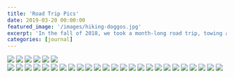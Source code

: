 ```yaml
---
title: 'Road Trip Pics'
date: 2019-03-20 00:00:00
featured_image: '/images/hiking-doggos.jpg'
excerpt: 'In the fall of 2018, we took a month-long road trip, towing a 25 foot travel trailer. Here are some highlights. Note: it take a moment to load.'
categories: [journal]
---
```

<div class="wrap">
<div class="gallery" data-columns="1">
<img src="/images/2018-road-trip/rt-25.jpg">
<img src="/images/2018-road-trip/rt-12.jpg">
<img src="/images/2018-road-trip/rt-15.jpg">
<img src="/images/2018-road-trip/rt-16.jpg">
<img src="/images/2018-road-trip/rt-18.jpg">
<img src="/images/2018-road-trip/rt-19.jpg">
</div>
</div>

<div class="wrap">
<div class="gallery" data-columns="3">
<img src="/images/our-lake-full.jpg">
<img src="/images/2018-road-trip/rt-1.jpg">
<img src="/images/2018-road-trip/rt-2.jpg">
<img src="/images/2018-road-trip/rt-3.jpg">
<img src="/images/2018-road-trip/rt-4.jpg">
<img src="/images/2018-road-trip/rt-5.jpg">
<img src="/images/2018-road-trip/rt-6.jpg">
<img src="/images/2018-road-trip/rt-7.jpg">
<img src="/images/2018-road-trip/rt-8.jpg">
<img src="/images/2018-road-trip/rt-9.jpg">
<img src="/images/2018-road-trip/rt-10.jpg">
<img src="/images/2018-road-trip/rt-11.jpg">
<img src="/images/2018-road-trip/rt-12.jpg">
<img src="/images/2018-road-trip/rt-13.jpg">
<img src="/images/2018-road-trip/rt-14.jpg">
<img src="/images/2018-road-trip/rt-15.jpg">
<img src="/images/2018-road-trip/rt-16.jpg">
<img src="/images/2018-road-trip/rt-17.jpg">
<img src="/images/2018-road-trip/rt-18.jpg">
<img src="/images/2018-road-trip/rt-19.jpg">
<img src="/images/2018-road-trip/rt-20.jpg">
<img src="/images/2018-road-trip/rt-21.jpg">
<img src="/images/2018-road-trip/rt-22.jpg">
<img src="/images/2018-road-trip/rt-23.jpg">
<img src="/images/2018-road-trip/rt-24.jpg">
</div>
</div>
